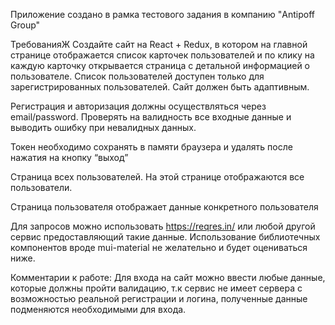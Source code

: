 Приложение создано в рамка тестового задания в компанию "Antipoff Group"

ТребованияЖ
Создайте сайт на React + Redux, в котором на главной странице отображается список карточек пользователей и по клику на каждую карточку открывается страница с детальной информацией о пользователе. Список пользователей доступен только для зарегистрированных пользователей. Сайт должен быть адаптивным.

Регистрация и авторизация должны осуществляться через email/password. Проверять на валидность все входные данные и выводить ошибку при невалидных данных.

Токен необходимо сохранять в памяти браузера и удалять после нажатия на кнопку “выход”

Страница всех пользователей. На этой странице отображаются все пользователи.

Страница пользователя отображает данные конкретного пользователя

Для запросов можно использовать https://reqres.in/ или любой другой сервис предоставляющий такие данные. Использование библиотечных компонентов вроде mui-material не желательно и будет оцениваться ниже.

Комментарии к работе:
Для входа на сайт можно ввести любые данные, которые должны пройти валидацию, т.к сервис не имеет сервера с возможностью реальной регистрации и логина, полученные данные подменяются необходимыми для входа.

